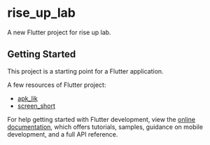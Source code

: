 # rise_up_lab

A new Flutter project for rise up lab.

## Getting Started

This project is a starting point for a Flutter application.

A few resources of Flutter project:

- [apk_lik](https://drive.google.com/file/d/12WTPSB3hRk8FZfEC3hdnITw_QPHgNnRL/view?usp=sharing)
- [screen_short](https://github.com/nirzonpop192/rise_up/tree/main/screenshort)

For help getting started with Flutter development, view the
[online documentation](https://docs.flutter.dev/), which offers tutorials,
samples, guidance on mobile development, and a full API reference.
